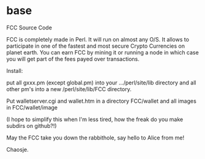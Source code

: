# base
FCC Source Code

FCC is completely made in Perl. It will run on almost any O/S.
It allows to participate in one of the fastest and most secure Crypto Currencies on planet earth.
You can earn FCC by mining it or running a node in which case you will get part of the fees payed over transactions.

Install:

put all gxxx.pm (except global.pm) into your .../perl/site/lib directory
and all other pm's into a new /perl/site/lib/FCC directory.

Put walletserver.cgi and wallet.htm in a directory FCC/wallet and all images in FCC/wallet/image

(I hope to simplify this when I'm less tired, how the freak do you make subdirs on github?!)

May the FCC take you down the rabbithole, say hello to Alice from me!

Chaosje.

